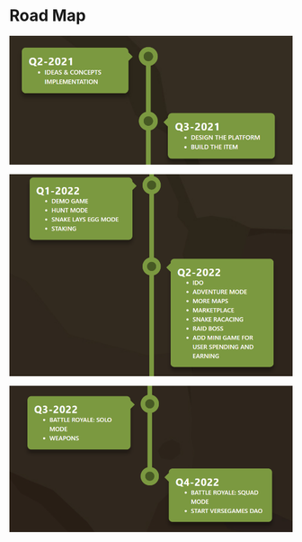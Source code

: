 # Road Map

![2021](../.gitbook/assets/2021.png)

![Q1, Q2 - 2022](../.gitbook/assets/Q.png)

![Q3, Q4 - 2022](../.gitbook/assets/q3.png)

